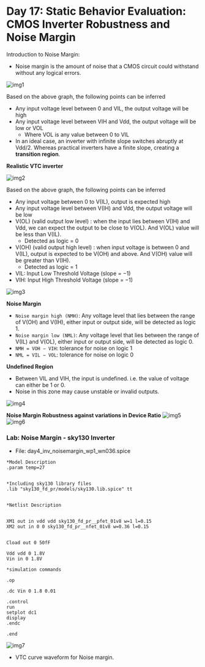 # Day 17: Static Behavior Evaluation: CMOS Inverter Robustness and Noise Margin

Introduction to Noise Margin:
* Noise margin is the amount of noise that a CMOS circuit could withstand without any logical errors.

![img1](https://github.com/Dhruvid98/SFAL-VSD-SoC-Design/blob/main/Day%2017/Images/img1.png)

Based on the above graph, the following points can be inferred
* Any input voltage level between 0 and VIL, the output voltage will be high
* Any input voltage level between VIH and Vdd, the output voltage will be low or VOL
    * Where VOL is any value between 0 to VIL
* In an ideal case, an inverter with infinite slope switches abruptly at Vdd/2. Whereas practical inverters have a finite slope, creating a **transition region**.

**Realistic VTC inverter** 

![img2](https://github.com/Dhruvid98/SFAL-VSD-SoC-Design/blob/main/Day%2017/Images/img2.png)

Based on the above graph, the following points can be inferred
* Any input voltage between 0 to V(IL), output is expected high
* Any input voltage level between V(IH) and Vdd, the output voltage will be low
* V(OL) (valid output low level) : when the input lies between V(IH) and Vdd, we can expect the output to be close to V(OL). And V(OL) value will be less than V(IL).
    * Detected as logic = 0
* V(OH) (valid output high level) : when input voltage is between 0 and V(IL), output is expected to be V(OH) and above. And V(OH) value will be greater than V(IH).
    * Detected as logic = 1
* VIL: Input Low Threshold Voltage (slope = −1)
* VIH: Input High Threshold Voltage (slope = −1)  

![img3](https://github.com/Dhruvid98/SFAL-VSD-SoC-Design/blob/main/Day%2017/Images/img3.png)  

**Noise Margin**
* `Noise margin high (NMH)`: Any voltage level that lies between the range of V(OH) and V(IH), either input or output side, will be detected as logic 1.
* `Noise margin low (NML)`: Any voltage level that lies between the range of V(IL) and V(OL), either input or output side, will be detected as logic 0.
* `NMH = VOH − VIH`: tolerance for noise on logic 1
* `NML = VIL − VOL`: tolerance for noise on logic 0

**Undefined Region**
* Between VIL and VIH, the input is undefined. i.e. the value of voltage can either be 1 or 0.
* Noise in this zone may cause unstable or invalid outputs.  

![img4](https://github.com/Dhruvid98/SFAL-VSD-SoC-Design/blob/main/Day%2017/Images/img4.png)

**Noise Margin Robustness against variations in Device Ratio**
![img5](https://github.com/Dhruvid98/SFAL-VSD-SoC-Design/blob/main/Day%2017/Images/img5.png)  
![img6](https://github.com/Dhruvid98/SFAL-VSD-SoC-Design/blob/main/Day%2017/Images/img6.png)  

### Lab: Noise Margin - sky130 Inverter
* File: day4_inv_noisemargin_wp1_wn036.spice

```
*Model Description
.param temp=27


*Including sky130 library files
.lib "sky130_fd_pr/models/sky130.lib.spice" tt


*Netlist Description


XM1 out in vdd vdd sky130_fd_pr__pfet_01v8 w=1 l=0.15
XM2 out in 0 0 sky130_fd_pr__nfet_01v8 w=0.36 l=0.15


Cload out 0 50fF

Vdd vdd 0 1.8V
Vin in 0 1.8V

*simulation commands

.op

.dc Vin 0 1.8 0.01

.control
run
setplot dc1
display
.endc

.end
```

![img7](https://github.com/Dhruvid98/SFAL-VSD-SoC-Design/blob/main/Day%2017/Images/img7.png)  

* VTC curve waveform for Noise margin. 

